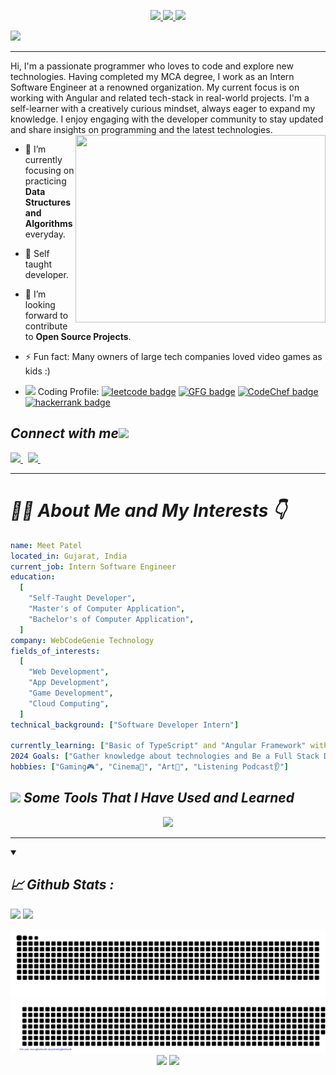 <p align="center">
  <a href="https://github.com/mkpatel-247">
    <img src="https://capsule-render.vercel.app/api?section=header&type=waving&!&animation=fadeIn&color=gradient&height=100&texBg=true&"/>
    <img src="https://capsule-render.vercel.app/api?section=footer&type=transparent&fontColor=2ea5f5&text=Hey,%20I'm%20Meet&height=150&fontSize=60&desc=%20Software%20Developer&descAlignY=75&descAlign=63"/>
<!--     <img src = "https://raw.githubusercontent.com/MartinHeinz/MartinHeinz/master/wave.gif" width = 70px>  -->
    <img src="https://capsule-render.vercel.app/api?section=footer&type=waving&!&animation=fadeIn&color=gradient&height=100&texBg=true&"/>
  </a>
</p>

<img src="https://komarev.com/ghpvc/?username=mkpatel-247&style=plastic&color=blue" /> 
<hr>

Hi, I'm a passionate programmer who loves to code and explore new technologies. Having completed my MCA degree, I work as an Intern Software Engineer at a renowned organization. My current focus is on working with Angular and related tech-stack in real-world projects. I'm a self-learner with a creatively curious mindset, always eager to expand my knowledge. I enjoy engaging with the developer community to stay updated and share insights on programming and the latest technologies.  <br>
  <img align="right" src="https://user-images.githubusercontent.com/37551474/113611467-3a567d80-9657-11eb-862b-b07b4f105c6f.gif" height="300" width="400"/>
  

- 🌱 I’m currently focusing on practicing **Data Structures and Algorithms** everyday.

- 👨‍ Self taught developer.

- 💬 I’m looking forward to contribute to **Open Source Projects**.

- ⚡ Fun fact: Many owners of large tech companies loved video games as kids :)

- <img src = "https://media2.giphy.com/media/QssGEmpkyEOhBCb7e1/giphy.gif?cid=ecf05e47a0n3gi1bfqntqmob8g9aid1oyj2wr3ds3mg700bl&rid=giphy.gif" width = 14px> Coding Profile: [![leetcode badge](https://img.shields.io/badge/meetpatel__247-30302f?style=flat&logo=leetcode)](https://leetcode.com/meetpatel_247/) [![GFG badge](https://img.shields.io/badge/meetpatel_24-30302f?style=flat&logo=geeksforgeeks)](https://auth.geeksforgeeks.org/user/meetpatel24/) [![CodeChef badge](https://img.shields.io/badge/meetpatel_247-30302f?style=flat&logo=codechef)](https://www.codechef.com/users/meetpatel_24) [![hackerrank badge](https://img.shields.io/badge/meetpatel_24-30302f?style=flat&logo=hackerrank)](https://www.hackerrank.com/meetpatel_24?hr_r=1)

<h2>
  <i><b>Connect with me<img src='https://raw.githubusercontent.com/ShahriarShafin/ShahriarShafin/main/Assets/handshake.gif' width="80px"></b></i>
</h2>
<!--<a href="#">
  <img height="40" src="https://user-images.githubusercontent.com/46517096/166972883-f5f1d88c-0246-4374-88ac-ded0f2cf0699.png"/>
</a>&nbsp;&nbsp;-->
<a href="https://github.com/mkpatel-247">
  <img height="40" src="https://skillicons.dev/icons?i=github"/>
</a>&nbsp;
<a href="https://in.linkedin.com/in/meet-patel247">
  <img height="40" src="https://skillicons.dev/icons?i=linkedin"/>
</a>&nbsp;
<!-- <a href="https://twitter.com/__Meet_Patel">
  <img height="40" src="https://www.vectorlogo.zone/logos/twitter/twitter-ar21.svg"/>
</a>&nbsp;
<a href="https://www.instagram.com/patel_meet.99/">
  <img height="40" src="https://www.vectorlogo.zone/logos/instagram/instagram-ar21.svg"/>
</a>&nbsp; -->
<br>
<hr>

<h1><i><b>
  👨‍💻&nbsp;About Me and My Interests 👇
  </b></i>
</h1>
  
```yaml
name: Meet Patel
located_in: Gujarat, India
current_job: Intern Software Engineer
education:
  [
    "Self-Taught Developer",
    "Master's of Computer Application",
    "Bachelor's of Computer Application",
  ]
company: WebCodeGenie Technology
fields_of_interests:
  [
    "Web Development",
    "App Development",
    "Game Development",
    "Cloud Computing",
  ]
technical_background: ["Software Developer Intern"]

currently_learning: ["Basic of TypeScript" and "Angular Framework" with this practicing DSA Problems]
2024 Goals: ["Gather knowledge about technologies and Be a Full Stack Developer."]
hobbies: ["Gaming🎮", "Cinema🍿", "Art🎨", "Listening Podcast👂"]

```

<h2> <img src = "https://media2.giphy.com/media/QssGEmpkyEOhBCb7e1/giphy.gif?cid=ecf05e47a0n3gi1bfqntqmob8g9aid1oyj2wr3ds3mg700bl&rid=giphy.gif" width = 32px><i><b>&nbsp;Some Tools That I Have Used and Learned</b></i></h2>
<p align="center">
<span align="left">
<!-- <img src="https://cdn.jsdelivr.net/gh/devicons/devicon/icons/vscode/vscode-original.svg" alt="vscode" width="45" height="45"/>
<img src="https://cdn.jsdelivr.net/gh/devicons/devicon/icons/java/java-original-wordmark.svg" alt="Java" width="45" height="45"/>
<img src="https://cdn.jsdelivr.net/gh/devicons/devicon/icons/csharp/csharp-original.svg" alt="c-sharp" width="45" height="45" />
<img src="https://raw.githubusercontent.com/devicons/devicon/master/icons/python/python-original-wordmark.svg" alt="python" width="45" height="45" />
<img src="https://cdn.jsdelivr.net/gh/devicons/devicon/icons/html5/html5-original.svg" alt="html" width="45" height="45"/>
<img src="https://raw.githubusercontent.com/devicons/devicon/master/icons/css3/css3-original-wordmark.svg" alt="css3" width="45" height="45" />
<img src="https://raw.githubusercontent.com/devicons/devicon/master/icons/bootstrap/bootstrap-plain.svg" alt="bootstrap" width="45" height="45" />
<img src="https://raw.githubusercontent.com/devicons/devicon/master/icons/javascript/javascript-original.svg" alt="javascript" width="45" height="45" />
<img src="https://cdn.jsdelivr.net/gh/devicons/devicon@latest/icons/typescript/typescript-original.svg" alt="typescript" width="45" height="45" />
<img src="https://raw.githubusercontent.com/devicons/devicon/master/icons/mongodb/mongodb-original.svg" alt="mongodb" width="45" height="45" />
<img src="https://raw.githubusercontent.com/devicons/devicon/master/icons/mysql/mysql-original-wordmark.svg" alt="mysql" width="45" height="45" />
<img src="https://cdn.jsdelivr.net/gh/devicons/devicon/icons/django/django-plain-wordmark.svg" alt="django" width="45" height="45"/> -->
<!-- <img src="https://cdn.jsdelivr.net/gh/devicons/devicon/icons/react/react-original.svg" alt="React" width="45" height="45" />
<img src="https://cdn.jsdelivr.net/gh/devicons/devicon/icons/tailwindcss/tailwindcss-plain.svg" alt="Tailwindcss" width="45" height="45" /> -->
<!-- <img src="https://cdn.jsdelivr.net/gh/devicons/devicon/icons/php/php-original.svg" alt="php" width="45" height="45"/>
<img src="https://cdn.jsdelivr.net/gh/devicons/devicon/icons/linux/linux-original.svg" alt="linux" width="45" height="45"/>
<img src="https://cdn.jsdelivr.net/gh/devicons/devicon/icons/git/git-original.svg" alt="git" width="45" height="45"/> -->
<!--  ![image](https://github.com/mkpatel-247/mkpatel-247/assets/81353451/da5bdc9e-4d3e-4581-96da-97bd2e659563)
 to fetch icon follow this link- https://devicon.dev/ -->
  <img src="https://skillicons.dev/icons?i=html,css,bootstrap,js,jquery,ts,linux,angular,java,python,mysql,git,postman,django,mongodb,vscode" />
</span>
<hr>

<details open="">
<summary>
<h2><i><b>📈 Github Stats : </b></i></h2>
</summary>
<!--   <img src="https://github-readme-stats.vercel.app/api?username=mkpatel-247&theme=transparent&hide_border=true"/> -->
            
<!--             &hide_border=true&title_color=006AFF&amp&icon_color=006AFF&amp&text_color=2C4485&amp&bg_color=101112 -->
  
<!--        &hide_border=true&title_color=006AFF&amp&icon_color=006AFF&amp&text_color=2C4485&amp&bg_color=101112"/> -->
  
  <img src="https://github-readme-streak-stats.herokuapp.com/?user=mkpatel-247&layout=compact&theme=github-dark-blue&hide_border=true"/>
  
<!--   &hide_border=true&title_color=006AFF&icon_color=006AFF&text_color=2C4485&bg_color=101112"/> -->
  <img src="https://github-readme-stats.vercel.app/api/top-langs/?username=mkpatel-247&layout=compact&theme=transparent&hide_border=true"/>
</details>
<p align="center">
<!--Snake Game-->
<img src="https://github.com/mkpatel-247/mkpatel-247/blob/output/github-contribution-grid-snake.svg"/>

<img src="https://github.com/mkpatel-247/mkpatel-247/blob/main/gitartwork.svg"/>

<img src="https://readme-typing-svg.herokuapp.com/?lines=Thanks+For+Visiting!!&center=true&color=FF0000"/>

<img src="https://capsule-render.vercel.app/api?section=footer&type=waving&animation=fadeIn&color=gradient&height=100&texBg=true&fontAlign=79"/>
</p>
<!---
mkpatel-247/mkpatel-247 is a ✨ special ✨ repository because its `README.md` (this file) appears on your GitHub profile.
You can click the Preview link to take a look at your changes.
--->
